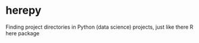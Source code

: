 # herepy
Finding project directories in Python (data science) projects, just like there R here package
